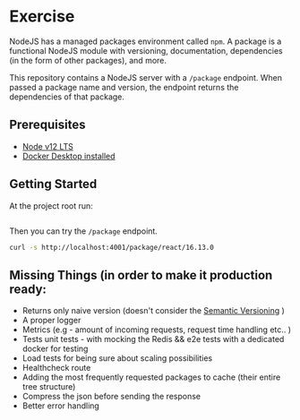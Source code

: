 # Exercise

NodeJS has a managed packages environment called `npm`. A package is a
functional NodeJS module with versioning, documentation, dependencies (in the
form of other packages), and more.

This repository contains a NodeJS server with a `/package` endpoint. When
passed a package name and version, the endpoint returns the dependencies of that
package.


## Prerequisites

* [Node v12 LTS](https://nodejs.org/download/release/latest-v12.x/)
* [Docker Desktop installed](https://www.docker.com/products/docker-desktop)

## Getting Started

At the project root run:
```docker-compose up --build
```

Then you can try the `/package` endpoint. 
```sh
curl -s http://localhost:4001/package/react/16.13.0 
```



## Missing Things (in order to make it production ready: 

- Returns only naive version (doesn't consider the [Semantic Versioning](https://semver.org/) ) 
- A proper logger
- Metrics (e.g - amount of incoming requests, request time handling etc.. )
- Tests unit tests - with mocking the Redis && e2e tests with a dedicated docker for testing 
- Load tests for being sure about scaling possibilities
- Healthcheck route 
- Adding the most frequently requested packages to cache (their entire tree structure)
- Compress the json before sending the response
- Better error handling

